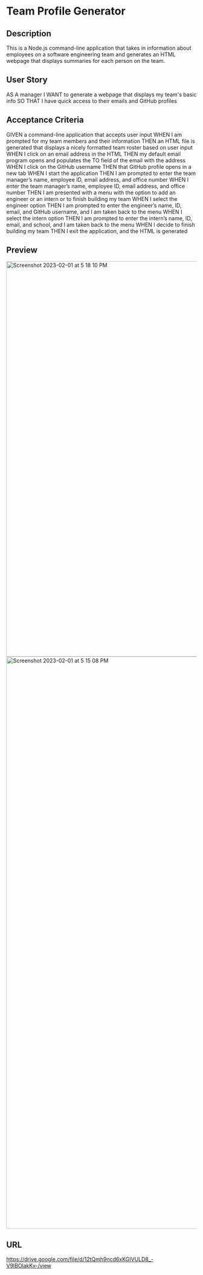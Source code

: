 # Team Profile Generator 

## Description
This is a Node.js command-line application that takes in information about employees on a software engineering team and generates an HTML webpage that displays summaries for each person on the team.

## User Story
AS A manager
I WANT to generate a webpage that displays my team's basic info
SO THAT I have quick access to their emails and GitHub profiles

## Acceptance Criteria
GIVEN a command-line application that accepts user input
WHEN I am prompted for my team members and their information
THEN an HTML file is generated that displays a nicely formatted team roster based on user input
WHEN I click on an email address in the HTML
THEN my default email program opens and populates the TO field of the email with the address
WHEN I click on the GitHub username
THEN that GitHub profile opens in a new tab
WHEN I start the application
THEN I am prompted to enter the team manager’s name, employee ID, email address, and office number
WHEN I enter the team manager’s name, employee ID, email address, and office number
THEN I am presented with a menu with the option to add an engineer or an intern or to finish building my team
WHEN I select the engineer option
THEN I am prompted to enter the engineer’s name, ID, email, and GitHub username, and I am taken back to the menu
WHEN I select the intern option
THEN I am prompted to enter the intern’s name, ID, email, and school, and I am taken back to the menu
WHEN I decide to finish building my team
THEN I exit the application, and the HTML is generated


## Preview
<img width="1045" alt="Screenshot 2023-02-01 at 5 18 10 PM" src="https://user-images.githubusercontent.com/112153725/216207390-cc78d068-6571-41f2-9759-f3a962519779.png">
<img width="1512" alt="Screenshot 2023-02-01 at 5 15 08 PM" src="https://user-images.githubusercontent.com/112153725/216207052-fddbe7fa-6149-40a1-88c7-46766d212afb.png">


## URL
https://drive.google.com/file/d/12tQmh9ncd6xKGIVULD8_-V9lBOlakKv-/view
